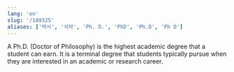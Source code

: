 ```yaml
---
lang: 'en'
slug: '/1A9325'
aliases: ['박사', '석박', 'Ph. D.', 'PhD', 'Ph.D', 'Ph D']
---
```


A Ph.D. (Doctor of Philosophy) is the highest academic degree that a student can earn. It is a terminal degree that students typically pursue when they are interested in an academic or research career.
